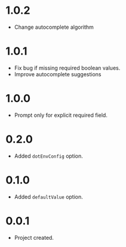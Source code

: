 # 1.0.2

- Change autocomplete algorithm

# 1.0.1

- Fix bug if missing required boolean values.
- Improve autocomplete suggestions

# 1.0.0

- Prompt only for explicit required field.

# 0.2.0

- Added `dotEnvConfig` option.

# 0.1.0

- Added `defaultValue` option.

# 0.0.1

- Project created.
